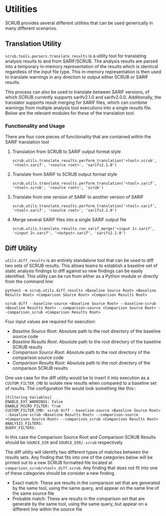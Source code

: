 # Utilities

SCRUB provides several different utilities that can be used generically in many different scenarios.


## Translation Utility

`scrub.tools.parsers.translate_results` is a utility tool for translating analysis results to and from SARIF/SCRUB. The analysis results are parsed into a temporary in-memory representation of the results which is identical regardless of the input file type. This in-memory representation is then used to translate warnings in any direction to output either SCRUB or SARIF results.

This process can also be used to translate between SARIF versions, of which SCRUB currently supports sarifv2.1.0 and sarifv2.0.0. Additionally, the translator supports result merging for SARIF files, which can combine warnings from multiple analysis tool executions into a single results file. Below are the relevant modules for these of the translation tool.


### Functionality and Usage

There are four core pieces of functionality that are contained within the SARIF translation tool

1. Translation from SCRUB to SARIF output format style  

    `scrub.utils.translate_results.perform_translation('<tool>.scrub', '<tool>.sarif', '<source root>', 'sarifv2.1.0')`

2. Translate from SARIF to SCRUB output format style

    `scrub.utils.translate_results.perform_translation('<tool>.sarif', '<tool>.scrub', '<source root>', 'scrub')`

3. Translate from one version of SARIF to another version of SARIF

    `scrub.utils.translate_results.perform_translation('<tool>.sarif', '<tool>.sarif', '<source root>', 'sarifv2.1.0')`

4. Merge several SARIF files into a single SARIF output file

    `scrub.utils.translate_results.run_sarif_merge('<input 1>.sarif', '<input 2>.sarif', '<output>.sarif', 'sarifv2.1.0')`


## Diff Utility

`utils.diff_results` is an entirely standalone tool that can be used to diff two sets of SCRUB results. This allows teams to establish a baseline set of static analysis findings to diff against so new findings can be easily identified. This utility can be run from either as a Python module or directly from the command line:

    python3 -m scrub.utils.diff_results <Baseline Source Root> <Baseline Results Root> <Comparison Source Root> <Comparison Results Root>

    scrub diff --baseline-source <Baseline Source Root> --baseline-scrub <Baseline Results Root> --comparison-source <Comparison Source Root> --comparison_scrub <Comparison Results Root>

Four input values are required for execution:

* *Baseline Source Root*: Absolute path to the root directory of the baseline source code
* *Baseline Results Root*: Absolute path to the root directory of the baseline SCRUB results
* *Comparison Source Root*: Absolute path to the root directory of the comparison source code
* *Comparison Results Root*: Absolute path to the root directory of the comparison SCRUB results

One use case for the diff utility would be to insert it into execution as a `CUSTOM_FILTER_CMD` to isolate new results when compared to a baseline set of results. The configuration file would look something like this::

    [Filtering Variables]
    ENABLE_EXT_WARNINGS: False
    ENABLE_MICRO_FILTER: True
    CUSTOM_FILTER_CMD: scrub diff --baseline-source <Baseline Source Root> --baseline-scrub <Baseline Results Root> --comparison-source <Comparison Source Root> --comparison_scrub <Comparison Results Root>
    ANALYSIS_FILTERS:
    QUERY_FILTERS:

In this case the Comparison Source Root and Comparison SCRUB Results should be `SOURCE_DIR` and `SOURCE_DIR/.scrub` respectively

The diff utility will identify two different types of matches between the results sets. Any finding that fits into one of the categories below will be printed out to a new SCRUB formatted file located at `comparison_scrub/<tool>_diff.scrub`. Any finding that does not fit into one of these categories should be consider a new finding.

* Exact match: These are results in the comparison set that are generated by the same tool, using the same query, and appear on the same line of the same source file
* Probable match: These are results in the comparison set that are generate by the same tool, using the same query, but appear on a different line within the source file